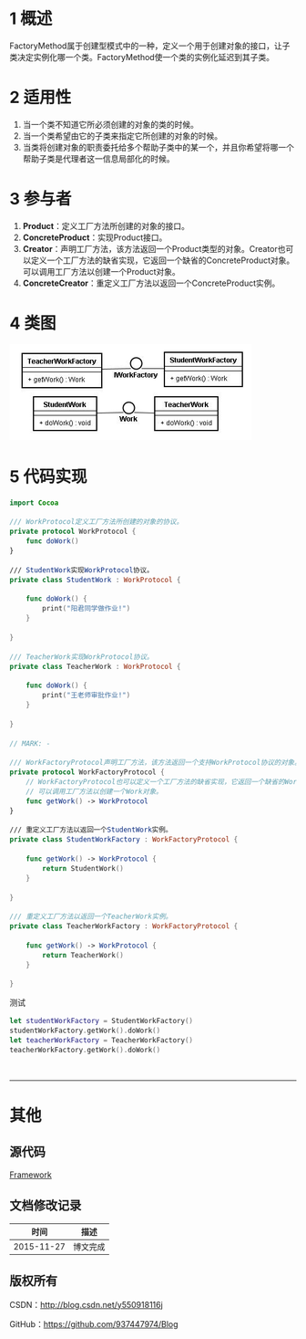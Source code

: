 # 1 概述

FactoryMethod属于创建型模式中的一种，定义一个用于创建对象的接口，让子类决定实例化哪一个类。FactoryMethod使一个类的实例化延迟到其子类。

# 2 适用性

1. 当一个类不知道它所必须创建的对象的类的时候。
2. 当一个类希望由它的子类来指定它所创建的对象的时候。
3. 当类将创建对象的职责委托给多个帮助子类中的某一个，并且你希望将哪一个帮助子类是代理者这一信息局部化的时候。

# 3 参与者

1. **Product**：定义工厂方法所创建的对象的接口。
2. **ConcreteProduct**：实现Product接口。
3. **Creator**：声明工厂方法，该方法返回一个Product类型的对象。Creator也可以定义一个工厂方法的缺省实现，它返回一个缺省的ConcreteProduct对象。可以调用工厂方法以创建一个Product对象。
4. **ConcreteCreator**：重定义工厂方法以返回一个ConcreteProduct实例。

# 4 类图

![DDl-1](https://raw.githubusercontent.com/937447974/Blog/master/Resources/2015112701.png)

# 5 代码实现

```swift
import Cocoa

/// WorkProtocol定义工厂方法所创建的对象的协议。
private protocol WorkProtocol {    
    func doWork()
}

/// StudentWork实现WorkProtocol协议。
private class StudentWork : WorkProtocol {
    
    func doWork() {
        print("阳君同学做作业!")
    }
    
}

/// TeacherWork实现WorkProtocol协议。
private class TeacherWork : WorkProtocol {
    
    func doWork() {
        print("王老师审批作业!")
    }
    
}

// MARK: -

/// WorkFactoryProtocol声明工厂方法，该方法返回一个支持WorkProtocol协议的对象。
private protocol WorkFactoryProtocol {    
    // WorkFactoryProtocol也可以定义一个工厂方法的缺省实现，它返回一个缺省的WorkProtocol对象。
    // 可以调用工厂方法以创建一个Work对象。    
    func getWork() -> WorkProtocol    
}

/// 重定义工厂方法以返回一个StudentWork实例。
private class StudentWorkFactory : WorkFactoryProtocol {
    
    func getWork() -> WorkProtocol {
        return StudentWork()
    }
    
}

/// 重定义工厂方法以返回一个TeacherWork实例。
private class TeacherWorkFactory : WorkFactoryProtocol {
    
    func getWork() -> WorkProtocol {
        return TeacherWork()
    }
    
}
```

测试

```swift
let studentWorkFactory = StudentWorkFactory()
studentWorkFactory.getWork().doWork()
let teacherWorkFactory = TeacherWorkFactory()
teacherWorkFactory.getWork().doWork()
```

&#160;

----------

# 其他

## 源代码

[Framework](https://github.com/937447974/Framework)

## 文档修改记录

| 时间 | 描述 |
| ---- | ---- |
| 2015-11-27 | 博文完成 |

## 版权所有

CSDN：http://blog.csdn.net/y550918116j

GitHub：https://github.com/937447974/Blog